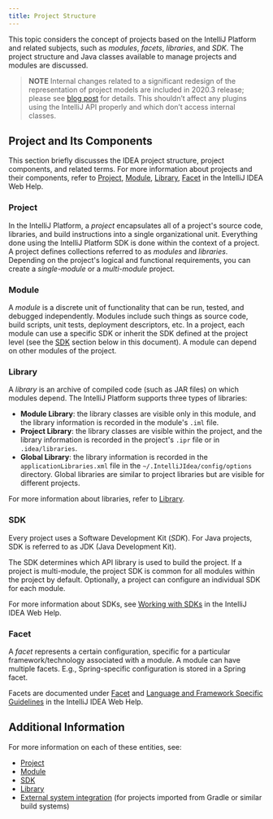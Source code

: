 ```yaml
---
title: Project Structure
---
```

<!-- Copyright 2000-2020 JetBrains s.r.o. and other contributors. Use of this source code is governed by the Apache 2.0 license that can be found in the LICENSE file. -->

<!--TODO split into parts accordingly to the table of contents-->

This topic considers the concept of projects based on the IntelliJ Platform and related subjects, such as _modules_, _facets_, _libraries_, and _SDK_.
The project structure and Java classes available to manage projects and modules are discussed.

> **NOTE** Internal changes related to a significant redesign of the representation of project models are included in 2020.3 release; please see [blog post](https://blog.jetbrains.com/platform/2020/10/new-implementation-of-project-model-interfaces-in-2020-3/) for details. This shouldn’t affect any plugins using the IntelliJ API properly and which don’t access internal classes.

## Project and Its Components
This section briefly discusses the IDEA project structure, project components, and related terms.
For more information about projects and their components, refer to [Project](https://www.jetbrains.com/help/idea/about-projects.html), [Module](https://www.jetbrains.com/help/idea/creating-and-managing-modules.html), [Library](https://www.jetbrains.com/help/idea/working-with-libraries.html), [Facet](https://www.jetbrains.com/help/idea/adding-support-for-frameworks-and-technologies.html#facets) in the IntelliJ IDEA Web Help.

### Project
In the IntelliJ Platform, a _project_ encapsulates all of a project's source code, libraries, and build instructions into a single organizational unit.
Everything done using the IntelliJ Platform SDK is done within the context of a project.
A project defines collections referred to as _modules_ and _libraries_.
Depending on the project's logical and functional requirements, you can create a _single-module_ or a _multi-module_ project.

### Module
A _module_ is a discrete unit of functionality that can be run, tested, and debugged independently.
Modules include such things as source code, build scripts, unit tests, deployment descriptors, etc.
In a project, each module can use a specific SDK or inherit the SDK defined at the project level (see the [SDK](#sdk) section below in this document).
A module can depend on other modules of the project.

### Library
A _library_ is an archive of compiled code (such as JAR files) on which modules depend.
The IntelliJ Platform supports three types of libraries:
* **Module Library**: the library classes are visible only in this module, and the library information is recorded in the module's `.iml` file.
* **Project Library**: the library classes are visible within the project, and the library information is recorded in the project's `.ipr` file or in `.idea/libraries`.
* **Global Library**: the library information is recorded in the `applicationLibraries.xml` file in the `~/.IntelliJIdea/config/options` directory.
  Global libraries are similar to project libraries but are visible for different projects.

For more information about libraries, refer to [Library](https://www.jetbrains.com/help/idea/working-with-libraries.html).

### SDK
Every project uses a Software Development Kit (_SDK_).
For Java projects, SDK is referred to as JDK (Java Development Kit).

The SDK determines which API library is used to build the project.
If a project is multi-module, the project SDK is common for all modules within the project by default.
Optionally, a project can configure an individual SDK for each module.

For more information about SDKs, see [Working with SDKs](https://www.jetbrains.com/help/idea/working-with-sdks.html) in the IntelliJ IDEA Web Help.

### Facet
A _facet_ represents a certain configuration, specific for a particular framework/technology associated with a module.
A module can have multiple facets.
E.g., Spring-specific configuration is stored in a Spring facet.

Facets are documented under [Facet](https://www.jetbrains.com/help/idea/adding-support-for-frameworks-and-technologies.html#facets) and [Language and Framework Specific Guidelines](https://www.jetbrains.com/help/idea/language-and-framework-specific-guidelines.html) in the IntelliJ IDEA Web Help.

## Additional Information
For more information on each of these entities, see:

- [Project](/reference_guide/project_model/project.md)
- [Module](/reference_guide/project_model/module.md)
- [SDK](/reference_guide/project_model/sdk.md)
- [Library](/reference_guide/project_model/library.md)
- [External system integration](/reference_guide/frameworks_and_external_apis/external_system_integration.md) (for projects imported from Gradle or similar build systems)

